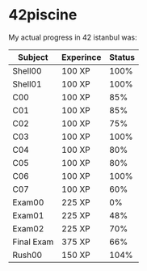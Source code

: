 # 42piscine

My actual progress in 42 istanbul was:

| Subject      |Experince | Status       |
| -------------|-----     | -------------|
| Shell00      | 100 XP   | 100%         |
| Shell01      | 100 XP   | 100%         |
| C00          | 100 XP   | 85%          |
| C01          | 100 XP   | 85%          |
| C02          | 100 XP   | 75%          |
| C03          | 100 XP   | 100%         |
| C04          | 100 XP   | 80%          |
| C05          | 100 XP   | 80%          |
| C06          | 100 XP   | 100%         |
| C07          | 100 XP   | 60%          |
| Exam00       | 225 XP   | 0%           |
| Exam01       | 225 XP   | 48%          |
| Exam02       | 225 XP   | 70%          |
| Final Exam   | 375 XP   | 66%          |
| Rush00       | 150 XP   | 104%         |
